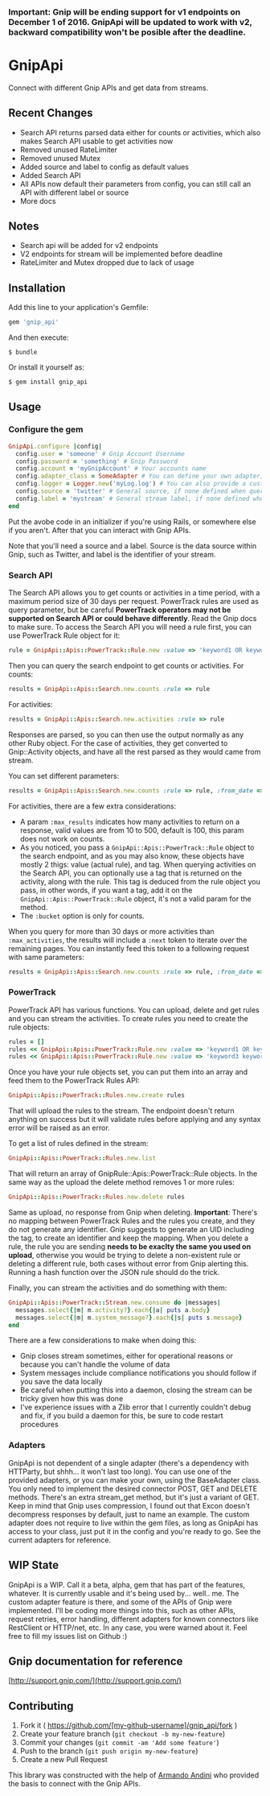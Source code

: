 ### Important: Gnip will be ending support for v1 endpoints on December 1 of 2016. GnipApi will be updated to work with v2, backward compatibility won't be posible after the deadline.

# GnipApi

Connect with different Gnip APIs and get data from streams.

## Recent Changes

- Search API returns parsed data either for counts or activities, which also makes Search API usable to get activities now
- Removed unused RateLimiter
- Removed unused Mutex
- Added source and label to config as default values
- Added Search API
- All APIs now default their parameters from config, you can still call an API with different label or source
- More docs

## Notes

- Search api will be added for v2 endpoints
- V2 endpoints for stream will be implemented before deadline
- RateLimiter and Mutex dropped due to lack of usage

## Installation

Add this line to your application's Gemfile:

```ruby
gem 'gnip_api'
```

And then execute:

    $ bundle

Or install it yourself as:

    $ gem install gnip_api

## Usage

### Configure the gem

```ruby
GnipApi.configure |config|
  config.user = 'someone' # Gnip Account Username
  config.password = 'something' # Gnip Password
  config.account = 'myGnipAccount' # Your accounts name
  config.adapter_class = SomeAdapter # You can define your own adapter, more in the following section
  config.logger = Logger.new('myLog.log') # You can also provide a custom logger
  config.source = 'twitter' # General source, if none defined when quering, this will be used
  config.label = 'mystream' # General stream label, if none defined when quering, this will be used
end
```

Put the avobe code in an initializer if you're using Rails, or somewhere else if you aren't. After that you can interact with Gnip APIs.

Note that you'll need a source and a label. Source is the data source within Gnip, such as Twitter, and label is the identifier of your stream.

### Search API

The Search API allows you to get counts or activities in a time period, with a maximum period size of 30 days per request. PowerTrack rules are used as query parameter, but be careful **PowerTrack operators may not be supported on Search API or could behave differently**. Read the Gnip docs to make sure.
To access the Search API you will need a rule first, you can use PowerTrack Rule object for it:

```ruby
rule = GnipApi::Apis::PowerTrack::Rule.new :value => 'keyword1 OR keyword2'
```

Then you can query the search endpoint to get counts or activities. For counts:

```ruby
results = GnipApi::Apis::Search.new.counts :rule => rule
```

For activities:

```ruby
results = GnipApi::Apis::Search.new.activities :rule => rule
```

Responses are parsed, so you can then use the output normally as any other Ruby object. For the case of activities, they get converted to Gnip::Activity objects, and have all the rest parsed as they would came from stream.

You can set different parameters:

```ruby
results = GnipApi::Apis::Search.new.counts :rule => rule, :from_date => DateTime.parse('2016-01-01 00:00'), :to_date => DateTime.parse('2016-05-01 22:00'), :bucket => 'day'
```

For activities, there are a few extra considerations:

- A param ```:max_results``` indicates how many activities to return on a response, valid values are from 10 to 500, default is 100, this param does not work on counts.
- As you noticed, you pass a ```GnipApi::Apis::PowerTrack::Rule``` object to the search endpoint, and as you may also know, these objects have mostly 2 thigs: value (actual rule), and tag. When querying activities on the Search API, you can optionally use a tag that is returned on the activity, along with the rule. This tag is deduced from the rule object you pass, in other words, if you want a tag, add it on the ```GnipApi::Apis::PowerTrack::Rule``` object, it's not a valid param for the method.
- The ```:bucket``` option is only for counts.

When you query for more than 30 days or more activities than ```:max_activities```, the results will include a ```:next``` token to iterate over the remaining pages. You can instantly feed this token to a following request with same parameters:

```ruby
results = GnipApi::Apis::Search.new.counts :rule => rule, :from_date => DateTime.parse('2016-01-01 00:00'), :to_date => DateTime.parse('2016-05-01 22:00'), :bucket => 'day', :next_token => 'token_from_previous_request'
```

### PowerTrack

PowerTrack API has various functions. You can upload, delete and get rules and you can stream the activities. To create rules you need to create the rule objects:

```ruby
rules = [] 
rules << GnipApi::Apis::PowerTrack::Rule.new :value => 'keyword1 OR keyword2', :tag => 'first_rule'
rules << GnipApi::Apis::PowerTrack::Rule.new :value => 'keyword3 keyword4', :tag => 'second_rule'
```

Once you have your rule objects set, you can put them into an array and feed them to the PowerTrack Rules API:

```ruby
GnipApi::Apis::PowerTrack::Rules.new.create rules
```

That will upload the rules to the stream. The endpoint doesn't return anything on success but it will validate rules before applying and any syntax error will be raised as an error.

To get a list of rules defined in the stream:

```ruby
GnipApi::Apis::PowerTrack::Rules.new.list
```

That will return an array of GnipRule::Apis::PowerTrack::Rule objects. In the same way as the upload the delete method removes 1 or more rules:

```ruby
GnipApi::Apis::PowerTrack::Rules.new.delete rules
```

Same as upload, no response from Gnip when deleting.
**Important**: There's no mapping between PowerTrack Rules and the rules you create, and they do not generate any identifier. Gnip suggests to generate an UID including the tag, to create an identifier and keep the mapping. When you delete a rule, the rule you are sending **needs to be exaclty the same you used on upload**, otherwise you would be trying to delete a non-existent rule or deleting a different rule, both cases without error from Gnip alerting this. Running a hash function over the JSON rule should do the trick.

Finally, you can stream the activities and do something with them:

```ruby
GnipApi::Apis::PowerTrack::Stream.new.consume do |messages|
  messages.select{|m| m.activity?}.each{|a| puts a.body}
  messages.select{|m| m.system_message?}.each{|s| puts s.message}
end
```

There are a few considerations to make when doing this:

- Gnip closes stream sometimes, either for operational reasons or because you can't handle the volume of data
- System messages include compliance notifications you should follow if you save the data locally
- Be careful when putting this into a daemon, closing the stream can be tricky given how this was done
- I've experience issues with a Zlib error that I currently couldn't debug and fix, if you build a daemon for this, be sure to code restart procedures

### Adapters

GnipApi is not dependent of a single adapter (there's a dependency with HTTParty, but shhh... it won't last too long). You can use one of the provided adapters, or you can make your own, using the BaseAdapter class. You only need to implement the desired connector POST, GET and DELETE methods. There's an extra stream_get method, but it's just a variant of GET. Keep in mind that Gnip uses compression, I found out that Excon doesn't decompress responses by default, just to name an example.
The custom adapter does not require to live within the gem files, as long as GnipApi has access to your class, just put it in the config and you're ready to go. See the current adapters for reference.

## WIP State

GnipApi is a WIP. Call it a beta, alpha, gem that has part of the features, whatever. It is currently usable and it's being used by... well.. me. The custom adapter feature is there, and some of the APIs of Gnip were implemented. I'll be coding more things into this, such as other APIs, request retries, error handling, different adapters for known connectors like RestClient or HTTP/net, etc.
In any case, you were warned about it. Feel free to fill my issues list on Github :)

## Gnip documentation for reference

[http://support.gnip.com/](http://support.gnip.com/)

## Contributing

1. Fork it ( https://github.com/[my-github-username]/gnip_api/fork )
2. Create your feature branch (`git checkout -b my-new-feature`)
3. Commit your changes (`git commit -am 'Add some feature'`)
4. Push to the branch (`git push origin my-new-feature`)
5. Create a new Pull Request

This library was constructed with the help of [Armando Andini](https://github.com/antico5) who provided the basis to connect with the Gnip APIs.